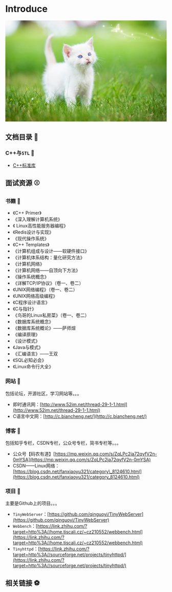 # Introduce

![](.gitbook/assets/31.jpg)



## 文档目录 🏀 

### C++与`STL` 🍇 

* [C++标准库]()

## 面试资源 ⚾ 

### 书籍 🍈 

* 《C++ Primer》
* 《深入理解计算机系统》
* 《 Linux高性能服务器编程》
* 《Redis设计与实现》
* 《现代操作系统》
* 《C++ Templates》
* 《计算机组成与设计——软硬件接口》
* 《计算机体系结构：量化研究方法》
* 《计算机网络》
* 《计算机网络——自顶向下方法》
* 《操作系统概念》
* 《详解TCP/IP协议》（卷一、卷二）
* 《UNIX网络编程》（卷一、卷二）
* 《UNIX网络高级编程》
* 《C程序设计语言》
* 《C与指针》
* 《鸟哥的Linux私房菜》（卷一、卷二）
* 《数据库系统概念》
* 《数据库系统概论》——萨师煊
* 《编译原理》
* 《设计模式》
* 《Java与模式》
* 《汇编语言》——王双
* 《SQL必知必会》
* 《Linux命令行大全》

### 网站 🍊 

包括论坛，开源社区，学习网站等。。。

* 即时通讯网：[http://www.52im.net/thread-29-1-1.html](http://www.52im.net/thread-29-1-1.html)
* C语言中文网：[http://c.biancheng.net/](http://c.biancheng.net/)

### 博客 🍍 

包括知乎专栏，CSDN专栏，公众号专栏，简书专栏等。。。

* 公众号【码农有道】[https://mp.weixin.qq.com/s/ZqLPc2ja72qyfV2n-0mYSA](https://mp.weixin.qq.com/s/ZqLPc2ja72qyfV2n-0mYSA)
* CSDN——Linux网络：[https://blog.csdn.net/fanxiaoyu321/category\_8124610.html](https://blog.csdn.net/fanxiaoyu321/category_8124610.html)

### 项目 🍇 

主要是Github上的项目。。。

* `TinyWebServer`：[https://github.com/qinguoyi/TinyWebServer](https://github.com/qinguoyi/TinyWebServer)
* `Webbench`：[https://link.zhihu.com/?target=http%3A//home.tiscali.cz/~cz210552/webbench.html](https://link.zhihu.com/?target=http%3A//home.tiscali.cz/~cz210552/webbench.html)
* `Tinyhttpd`：[https://link.zhihu.com/?target=http%3A//sourceforge.net/projects/tinyhttpd/](https://link.zhihu.com/?target=http%3A//sourceforge.net/projects/tinyhttpd/)

## 相关链接 ⚽ 

